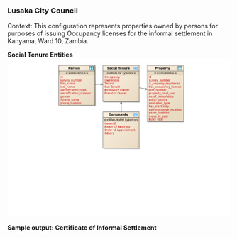 ### **Lusaka City Council**

Context: This configuration represents properties owned by persons for purposes of issuing Occupancy licenses for the informal settlement in Kanyama, Ward 10, Zambia. 

**Social Tenure Entities**
<img alt="Lusaka City Council - Social Tenure Entities" src="../../images/readme/party_entities_lcc.png" />

**Sample output: Certificate of Informal Settlement**